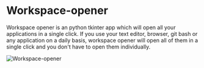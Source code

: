 # Workspace-opener

Workspace opener is an python tkinter app which will open all your applications in a single click. If you use your text editor, browser, git bash or any application on a daily basis, workspace opener will open all of them in a single click and you don't have to open them individually.

![Workspace-opener](https://user-images.githubusercontent.com/91583685/198969480-1e6cef54-fe23-4a91-beee-e491c49fb6d6.PNG)
